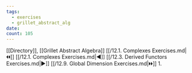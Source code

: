```yaml
---
tags:
  - exercises
  - grillet_abstract_alg
date:
count: 105
---
```

[[Directory]], [[Grillet Abstract Algebra]]
[[/12.1. Complexes Exercises.md|🞀🞀]] [[/12.1. Complexes Exercises.md|◀]] [[/12.3. Derived Functors Exercises.md|▶]] [[/12.9. Global Dimension Exercises.md|🞂🞂]]
1. 